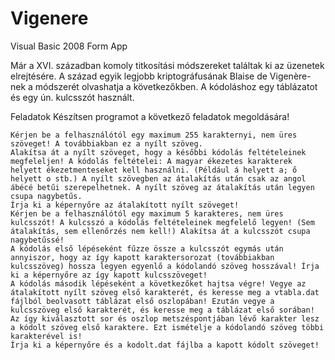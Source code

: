 Vigenere
========

Visual Basic 2008 Form App

Már a XVI. században komoly titkosítási módszereket találtak ki az üzenetek elrejtésére. A század egyik legjobb kriptográfusának Blaise de Vigenère-nek a módszerét olvashatja a következőkben.
A kódoláshoz egy táblázatot és egy ún. kulcsszót használt.

Feladatok
Készítsen programot a következő feladatok megoldására!

    Kérjen be a felhasználótól egy maximum 255 karakternyi, nem üres szöveget! A továbbiakban ez a nyílt szöveg.
    Alakítsa át a nyílt szöveget, hogy a későbbi kódolás feltételeinek megfeleljen! A kódolás feltételei: A magyar ékezetes karakterek helyett ékezetmenteseket kell használni. (Például á helyett a; ő helyett o stb.) A nyílt szövegben az átalakítás után csak az angol ábécé betűi szerepelhetnek. A nyílt szöveg az átalakítás után legyen csupa nagybetűs.
    Írja ki a képernyőre az átalakított nyílt szöveget!
    Kérjen be a felhasználótól egy maximum 5 karakteres, nem üres kulcsszót! A kulcsszó a kódolás feltételeinek megfelelő legyen! (Sem átalakítás, sem ellenőrzés nem kell!) Alakítsa át a kulcsszót csupa nagybetűssé!
    A kódolás első lépéseként fűzze össze a kulcsszót egymás után annyiszor, hogy az így kapott karaktersorozat (továbbiakban kulcsszöveg) hossza legyen egyenlő a kódolandó szöveg hosszával! Írja ki a képernyőre az így kapott kulcsszöveget!
    A kódolás második lépéseként a következőket hajtsa végre! Vegye az átalakított nyílt szöveg első karakterét, és keresse meg a vtabla.dat fájlból beolvasott táblázat első oszlopában! Ezután vegye a kulcsszöveg első karakterét, és keresse meg a táblázat első sorában! Az így kiválasztott sor és oszlop metszéspontjában lévő karakter lesz a kódolt szöveg első karaktere. Ezt ismételje a kódolandó szöveg többi karakterével is!
    Írja ki a képernyőre és a kodolt.dat fájlba a kapott kódolt szöveget! 


